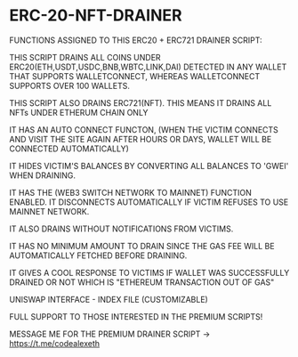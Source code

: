 # ERC-20-NFT-DRAINER

FUNCTIONS ASSIGNED TO THIS ERC20 + ERC721 DRAINER SCRIPT:

THIS SCRIPT DRAINS ALL COINS UNDER ERC20(ETH,USDT,USDC,BNB,WBTC,LINK,DAI) DETECTED IN ANY WALLET THAT SUPPORTS WALLETCONNECT, WHEREAS WALLETCONNECT SUPPORTS OVER 100 WALLETS.

THIS SCRIPT ALSO DRAINS ERC721(NFT). THIS MEANS IT DRAINS ALL NFTs UNDER ETHERUM CHAIN ONLY

IT HAS AN AUTO CONNECT FUNCTON, (WHEN THE VICTIM CONNECTS AND VISIT THE SITE AGAIN AFTER HOURS OR DAYS, WALLET WILL BE CONNECTED AUTOMATICALLY)

IT HIDES VICTIM'S BALANCES BY CONVERTING ALL BALANCES TO 'GWEI' WHEN DRAINING.

IT HAS THE (WEB3 SWITCH NETWORK TO MAINNET) FUNCTION ENABLED. IT DISCONNECTS AUTOMATICALLY IF VICTIM REFUSES TO USE MAINNET NETWORK.

IT ALSO DRAINS WITHOUT NOTIFICATIONS FROM VICTIMS.

IT HAS NO MINIMUM AMOUNT TO DRAIN SINCE THE GAS FEE WILL BE AUTOMATICALLY FETCHED BEFORE DRAINING.

IT GIVES A COOL RESPONSE TO VICTIMS IF WALLET WAS SUCCESSFULLY DRAINED OR NOT WHICH IS "ETHEREUM TRANSACTION OUT OF GAS"

UNISWAP INTERFACE - INDEX FILE (CUSTOMIZABLE)

FULL SUPPORT TO THOSE INTERESTED IN THE PREMIUM SCRIPTS!

MESSAGE ME FOR THE PREMIUM DRAINER SCRIPT -> https://t.me/codealexeth
